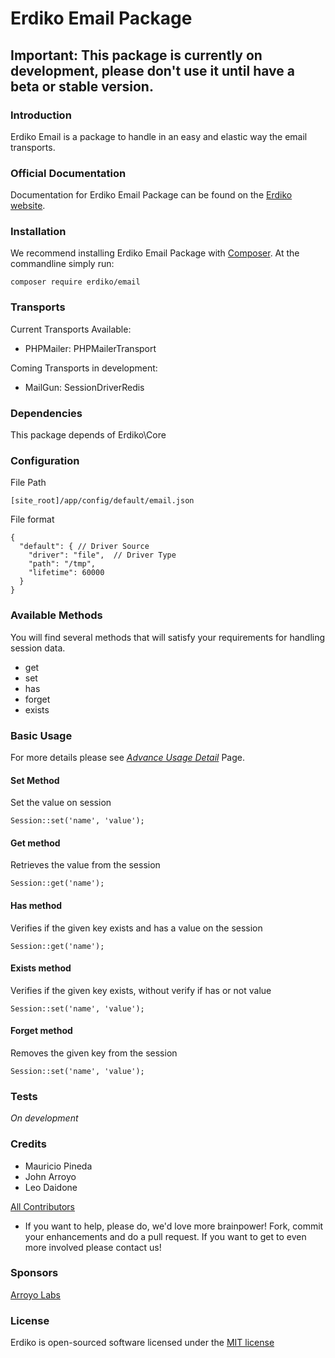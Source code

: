 # Erdiko Email Package

## Important: This package is currently on development, please don't use it until have a beta or stable version.

### Introduction

Erdiko Email is a package to handle in an easy and elastic way the email transports.

### Official Documentation

Documentation for Erdiko Email Package can be found on the [Erdiko website](http://erdiko.org/email/).

### Installation

We recommend installing Erdiko Email Package with [Composer](https://getcomposer.org/).  At the commandline simply run:
```
composer require erdiko/email
```

### Transports

Current Transports Available:
 - PHPMailer: PHPMailerTransport

Coming Transports in development:
 - MailGun: SessionDriverRedis

### Dependencies

This package depends of Erdiko\Core

### Configuration

File Path
```
[site_root]/app/config/default/email.json
```

File format
```
{
  "default": { // Driver Source
    "driver": "file",  // Driver Type
    "path": "/tmp",
    "lifetime": 60000
  }
}
```
### Available Methods

You will find several methods that will satisfy your requirements for handling session data.

 - get
 - set
 - has
 - forget
 - exists

### Basic Usage
For more details please see [*Advance Usage Detail*](/advanceUsage.md) Page.

#### Set Method
Set the value on session
```
Session::set('name', 'value');
```
#### Get method
Retrieves the value from the session
```
Session::get('name');
```
#### Has method
Verifies if the given key exists and has a value on the session
```
Session::get('name');
```
#### Exists method
Verifies if the given key exists, without verify if has or not value
```
Session::set('name', 'value');
```
#### Forget method
Removes the given key from the session
```
Session::set('name', 'value');
```

### Tests
*On development*

### Credits

* Mauricio Pineda
* John Arroyo
* Leo Daidone

[All Contributors](https://github.com/Erdiko/session/graphs/contributors)

* If you want to help, please do, we'd love more brainpower!  Fork, commit your enhancements and do a pull request.  If you want to get to even more involved please contact us!

### Sponsors

[Arroyo Labs](http://www.arroyolabs.com/)


### License

Erdiko is open-sourced software licensed under the [MIT license](http://opensource.org/licenses/MIT)
